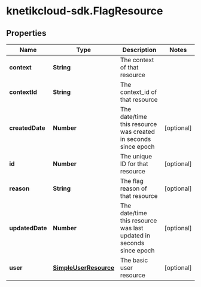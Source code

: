 # knetikcloud-sdk.FlagResource

## Properties
Name | Type | Description | Notes
------------ | ------------- | ------------- | -------------
**context** | **String** | The context of that resource | 
**contextId** | **String** | The context_id of that resource | 
**createdDate** | **Number** | The date/time this resource was created in seconds since epoch | [optional] 
**id** | **Number** | The unique ID for that resource | [optional] 
**reason** | **String** | The flag reason of that resource | [optional] 
**updatedDate** | **Number** | The date/time this resource was last updated in seconds since epoch | [optional] 
**user** | [**SimpleUserResource**](SimpleUserResource.md) | The basic user resource | [optional] 


